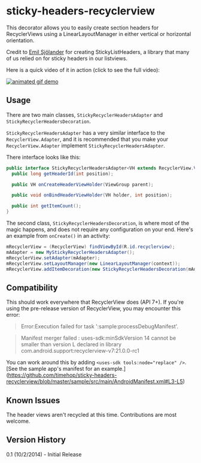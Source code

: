 sticky-headers-recyclerview
===========================

This decorator allows you to easily create section headers for RecyclerViews using a
LinearLayoutManager in either vertical or horizontal orientation.

Credit to [Emil Sjölander](https://github.com/emilsjolander) for creating StickyListHeaders,
a library that many of us relied on for sticky headers in our listviews.

Here is a quick video of it in action (click to see the full video):

[![animated gif demo](http://i.imgur.com/EdClOFB.gif)](https://www.youtube.com/watch?v=zluBwbf3aew)

Usage
-----

There are two main classes, `StickyRecyclerHeadersAdapter` and `StickyRecyclerHeadersDecoration`.

`StickyRecyclerHeadersAdapter` has a very similar interface to the `RecyclerView.Adapter`, and it
is recommended that you make your `RecyclerView.Adapter` implement `StickyRecyclerHeadersAdapter`.

There interface looks like this:

```java
public interface StickyRecyclerHeadersAdapter<VH extends RecyclerView.ViewHolder> {
  public long getHeaderId(int position);

  public VH onCreateHeaderViewHolder(ViewGroup parent);

  public void onBindHeaderViewHolder(VH holder, int position);

  public int getItemCount();
}
```

The second class, `StickyRecyclerHeadersDecoration`, is where most of the magic happens, and does
not require any configuration on your end.  Here's an example from `onCreate()` in an activity:

```java
mRecyclerView = (RecyclerView) findViewById(R.id.recyclerview);
mAdapter = new MyStickyRecyclerHeadersAdapter();
mRecyclerView.setAdapter(mAdapter);
mRecyclerView.setLayoutManager(new LinearLayoutManager(context));
mRecyclerView.addItemDecoration(new StickyRecyclerHeadersDecoration(mAdapter));
```

Compatibility
-------------

This should work everywhere that RecyclerView does (API 7+).  If you're using the pre-release
version of RecyclerView, you may encounter this error:

> Error:Execution failed for task ':sample:processDebugManifest'.

> Manifest merger failed : uses-sdk:minSdkVersion 14 cannot be smaller than version L declared in
library com.android.support:recyclerview-v7:21.0.0-rc1

You can work around this by adding `<uses-sdk tools:node="replace" />`.  [See the sample app's
manifest for an example.]
(https://github.com/timehop/sticky-headers-recyclerview/blob/master/sample/src/main/AndroidManifest.xml#L3-L5)

Known Issues
------------

The header views aren't recycled at this time.  Contributions are most welcome.

Version History
---------------

0.1 (10/2/2014) - Initial Release